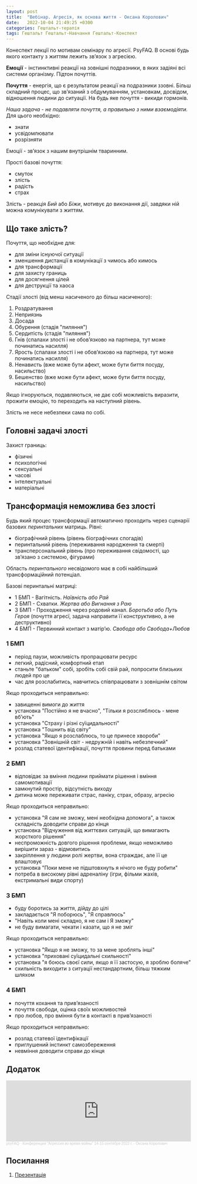 ```yaml
---
layout: post
title:  "Вебінар. Агресія, як основа життя - Оксана Королович"
date:   2022-10-04 21:49:25 +0300
categories: Гештальт-терапія
tags: Гештальт Гештальт-Навчання Гештальт-Конспект 
---
```


Конеспект лекції по мотивам семінару по агресії. PsyFAQ. В основі будь якого контакту з життям лежить звʼязок з агресією.

**Емоції** - інстинктивні реакції на зовнішні подразники, в яких задіяні всі системи організму. Підтон почуттів.

**Почуття** - енергія, що є результатом реакції на подразники ззовні. Більш складний процес, що звʼязаний з обдумуванням, установкам, досвідом, відношення людини до ситуації. На будь яке почуття - викиди гормонів.

*Наша задача - не подавляти почуття, а правильно з ними взаємодіяти.* Для цього необхідно:

- знати
- усвідомлювати
- розрізняти

Емоції - звʼязок з нашим внутрішнім тваринним.

Прості базові почуття:

- смуток
- злість
- радість
- страх

Злість - реакція *Бий* або *Біжи*, мотивує до виконання дії, завдяки ній можна комунікувати з життям.

## Що таке злість?

Почуття, що необхідне для:

- для зміни існуючої ситуації
- зменшення дистанції в комунікації з чимось або кимось
- для трансформації
- для захисту границь
- для досягнення цілей
- для деструкції та хаоса

Стадії злості (від менш насиченого до більш насиченого):

1. Роздратування
1. Неприязнь
1. Досада
1. Обурення (стадія "пиляння")
1. Сердитість (стадія "пиляння")
1. Гнів (спалахи злості і не обовʼязково на партнера, тут може починатись насилля)
1. Ярость (спалахи злості і не обовʼязково на партнера, тут може починатись насилля)
1. Ненависть (вже може бути афект, може бути биття посуду, насильство)
1. Бешенство (вже може бути афект, може бути биття посуду, насильство)

Якщо ігноруються, подавляються, не дає собі можливість виразити, прожити емоцію, то переходить на наступний рівень.

Злість не несе небезпеки сама по собі.

## Головні задачі злості

Захист границь:

- фізичні
- психологічні
- сексуальні
- часові
- інтелектуальні
- матеріальні

## Трансформація неможлива без злості

Будь який процес трансформації автоматично проходить через сценарії базових *перинтальних* матриць. Рівні:

- біографічний рівень (рівень біографічних спогадів)
- перинтальний рівень (переживання народження та смерті)
- трансперсональний рівень (про переживання свідомості, що звʼязано з системою, фігурами)

Область *перинтального* несвідомого має в собі найбільший трансформаційний потенціал.

Базові перинтальні матриці:

- 1 БМП - Вагітність. *Наївність або Рай*
- 2 БМП - Схватки. *Жертва або Вигнання з Раю*
- 3 БМП - Проходження через родовий канал. *Боротьба або Путь Героя* (почуття агресї, задача направити її конструктивно, а не деструктивно)
- 4 БМП - Первинний контакт з матірʼю. *Свобода або Свобода+Любов*

### 1 БМП

- період паузи, можливість пропрацювати ресурс
- легкий, радісний, комфортний етап
- станьте "батьком" собі, зробіть собі свій рай, попросити близьких людей про це
- час для розслабитись, навчитись співпрацювати з зовнішнім світом

Якщо проходиться неправильно:

- завищенні вимоги до життя
- установка "Постійно я не вчасно", "Тільки я розсляблюсь - мене вбʼють"
- установка "Страху і різні суїцидальності"
- установка "Тошнить від світу"
- установка "Якщо я розслаблюсь, то це принесе хвороби"
- установка "Зовнішній світ - недружній і навіть небезпечний"
- розлад статевої ідентифікації, почуття провини перед батьками

### 2 БМП

- відповідає за вміння людини приймати рішення і вміння самомотивації
- замкнутий простір, відсутність виходу
- дитина може переживати страс, паніку, страх, образу, агресію

Якщо проходиться неправильно:

- установка "Я сам не зможу, мені необхідна допомога", а також складність доводити справи до кінця
- установка "Відчуження від життєвих ситуацій, що вимагають жорсткого рішення"
- неспроможність довгого рішення проблеми, якщо неможливо вирішити зараз - відмовитись
- закріплення у людини ролі жертви, вона страждає, але її це влаштовує
- установка "Поки мене не підштовхнуть я нічого не буду робити"
- потреба в високому рівні адреналіну (ігри, фільми жахів, екстримальні види спорту)

### 3 БМП

- буду боротись за життя, дійду до цілі
- закладається "Я поборюсь", "Я справлюсь"
- "Навіть коли мені складно, я не сам і Я зможу"
- не буду вимагати, чекати і казати, що я не зміг

Якщо проходиться неправильно:

- установка "Якщо я не зможу, то за мене зроблять інші"
- установка "приховані суїцидальні схильності"
- установка "я боюсь своєї сили, якщо я її застосую, я зроблю боляче"
- схильність виходити з ситуації нестандартним, більш тяжким шляхом

### 4 БМП

- почуття кохання та привʼязаності
- почуття свободи, оцінка своїх можливостей
- про любов, про вміння бути в контакті в привʼязаності

Якщо проходиться неправильно:

- розлад статевої ідентифікації
- приглушений інстинкт самозбереження
- невміння доводити справи до кінця

## Додаток

<iframe width="100%" height="166" scrolling="no" frameborder="no" allow="autoplay" src="https://w.soundcloud.com/player/?url=https%3A//api.soundcloud.com/tracks/1348405177&color=ff5500"></iframe><div style="font-size: 10px; color: #cccccc;line-break: anywhere;word-break: normal;overflow: hidden;white-space: nowrap;text-overflow: ellipsis; font-family: Interstate,Lucida Grande,Lucida Sans Unicode,Lucida Sans,Garuda,Verdana,Tahoma,sans-serif;font-weight: 100;"><a href="https://soundcloud.com/psyfaq" title="psyFAQ" target="_blank" style="color: #cccccc; text-decoration: none;">psyFAQ</a> · <a href="https://soundcloud.com/psyfaq/oksana-korolovich" title="Конференция &quot;Агрессия во время войны&quot; 14-15 сентября 2022 г. - Оксана Королович" target="_blank" style="color: #cccccc; text-decoration: none;">Конференция &quot;Агрессия во время войны&quot; 14-15 сентября 2022 г. - Оксана Королович</a></div>

## Посилання

1. [Презентація](https://drive.google.com/file/d/1zcig7PqNdvGkO3Y8ygCECwYrQirzi4xB/view?usp=sharing)